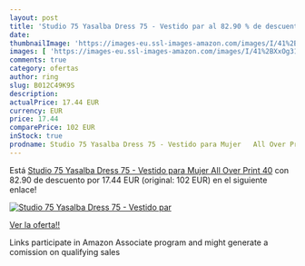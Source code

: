 ```yaml
---
layout: post
title: 'Studio 75 Yasalba Dress 75 - Vestido par al 82.90 % de descuento'
date: 
thumbnailImage: 'https://images-eu.ssl-images-amazon.com/images/I/41%2BXxOg312L._SL200_.jpg'
images: [ 'https://images-eu.ssl-images-amazon.com/images/I/41%2BXxOg312L._SL200_.jpg' ]
comments: true
category: ofertas
author: ring
slug: B012C49K9S
description:
actualPrice: 17.44 EUR
currency: EUR
price: 17.44
comparePrice: 102 EUR
inStock: true
prodname: Studio 75 Yasalba Dress 75 - Vestido para Mujer   All Over Print   40
---
```


Está [Studio 75 Yasalba Dress 75 - Vestido para Mujer   All Over Print   40](https://www.amazon.es/dp/B012C49K9S/?tag=tolees-21) con 82.90 de descuento por 17.44 EUR (original: 102 EUR) en el siguiente enlace!

[![Studio 75 Yasalba Dress 75 - Vestido par](https://images-eu.ssl-images-amazon.com/images/I/41%2BXxOg312L._SL200_.jpg)](https://www.amazon.es/dp/B012C49K9S/?tag=tolees-21)

[Ver la oferta!!](https://www.amazon.es/dp/B012C49K9S/?tag=tolees-21)

Links participate in Amazon Associate program and might generate a comission on qualifying sales


